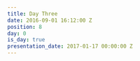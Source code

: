 ```yaml
---
title: Day Three
date: 2016-09-01 16:12:00 Z
position: 8
day: 0
is_day: true
presentation_date: 2017-01-17 00:00:00 Z
---
```



